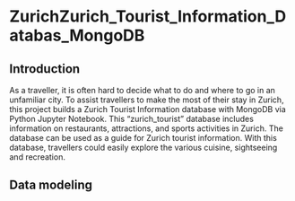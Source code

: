 # ZurichZurich_Tourist_Information_Databas_MongoDB
## Introduction
As a traveller, it is often hard to decide what to do and where to go in an unfamiliar city. To assist travellers to make the most of their stay in Zurich, this project builds a Zurich Tourist Information database with MongoDB via Python
Jupyter Notebook. This “zurich_tourist” database includes information on restaurants, attractions, and sports activities in Zurich. The database can be used as a guide for Zurich tourist information. With this database,
travellers could easily explore the various cuisine, sightseeing and recreation.
## Data modeling 
